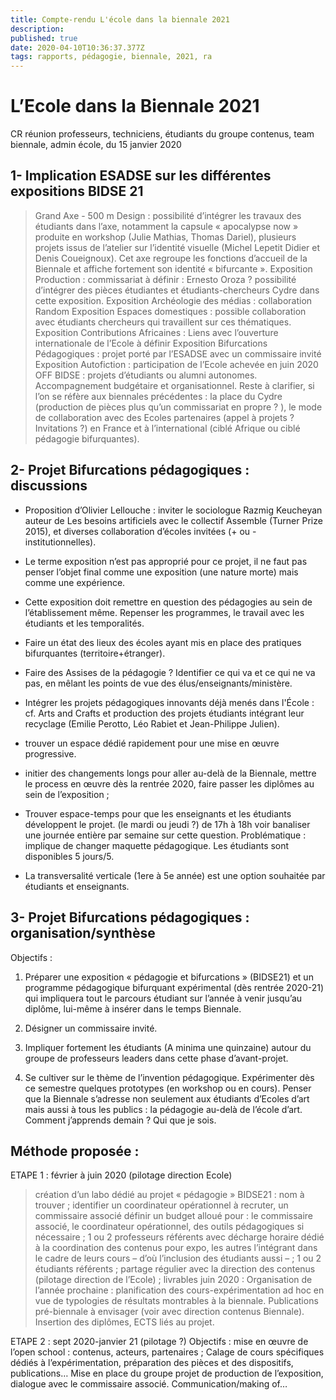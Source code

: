 ```yaml
---
title: Compte-rendu L'école dans la biennale 2021
description: 
published: true
date: 2020-04-10T10:36:37.377Z
tags: rapports, pédagogie, biennale, 2021, ra
---
```


# L’Ecole dans la Biennale 2021

CR réunion professeurs, techniciens, étudiants du groupe contenus, team biennale, admin école, du 15 janvier 2020

## 1- Implication ESADSE sur les différentes expositions BIDSE 21

> Grand Axe - 500 m Design : possibilité d’intégrer les travaux des étudiants dans l’axe, notamment la capsule « apocalypse now » produite en workshop (Julie Mathias, Thomas Dariel), plusieurs projets issus de l’atelier sur l’identité visuelle (Michel Lepetit Didier et Denis Coueignoux). Cet axe regroupe les fonctions d’accueil de la Biennale et affiche fortement son identité « bifurcante ».
> Exposition Production : commissariat à définir : Ernesto Oroza ? possibilité d’intégrer des pièces étudiantes et étudiants-chercheurs Cydre dans cette exposition.
> Exposition Archéologie des médias : collaboration Random
> Exposition Espaces domestiques : possible collaboration avec étudiants chercheurs qui travaillent sur ces thématiques.
> Exposition Contributions Africaines : Liens avec l’ouverture internationale de l’Ecole à définir
> Exposition Bifurcations Pédagogiques : projet porté par l’ESADSE avec un commissaire invité 
> Exposition Autofiction : participation de l’Ecole achevée en juin 2020
> OFF BIDSE : projets d’étudiants ou alumni autonomes. Accompagnement budgétaire et organisationnel.
Reste à clarifier, si l’on se réfère aux biennales précédentes : la place du Cydre (production de pièces plus qu’un commissariat en propre ? ), le mode de collaboration avec des Ecoles partenaires (appel à projets ? Invitations ?) en France et à l’international (ciblé Afrique ou ciblé pédagogie bifurquantes).

## 2-  Projet Bifurcations pédagogiques : discussions

- Proposition d’Olivier Lellouche  : inviter le sociologue Razmig Keucheyan auteur de Les besoins artificiels avec le collectif Assemble (Turner Prize 2015), et diverses collaboration d’écoles invitées (+ ou - institutionnelles).

- Le terme exposition n’est pas approprié pour ce projet, il ne faut pas penser l’objet final comme une exposition (une nature morte) mais comme une expérience. 

- Cette exposition doit remettre en question des pédagogies au sein de l’établissement même. Repenser les programmes, le travail avec les étudiants et les temporalités. 

- Faire un état des lieux des écoles ayant mis en place des pratiques bifurquantes (territoire+étranger).

- Faire des Assises de la pédagogie ? Identifier ce qui va et ce qui ne va pas, en mêlant les points de vue des élus/enseignants/ministère.  

- Intégrer les projets pédagogiques innovants déjà menés dans l'École : cf. Arts and Crafts et production des projets étudiants intégrant leur recyclage (Emilie Perotto, Léo Rabiet et Jean-Philippe Julien).

- trouver un espace dédié rapidement pour une mise en œuvre progressive.

- initier des changements longs pour aller au-delà de la Biennale, mettre le process en œuvre dès la rentrée 2020, faire passer les diplômes au sein de l’exposition ;

- Trouver espace-temps pour que les enseignants et les étudiants développent le projet. (le mardi ou jeudi ?) de 17h à 18h voir banaliser une journée entière par semaine sur cette question. Problématique : implique de changer maquette pédagogique. Les étudiants sont disponibles 5 jours/5. 

- La transversalité verticale (1ere à 5e année) est une option souhaitée par étudiants et enseignants.

## 3- Projet Bifurcations pédagogiques : organisation/synthèse
Objectifs : 

1. Préparer une exposition « pédagogie et bifurcations » (BIDSE21) et un programme pédagogique bifurquant expérimental (dès rentrée 2020-21) qui impliquera tout le parcours étudiant sur l’année à venir jusqu’au diplôme, lui-même à insérer dans le temps Biennale. 

2. Désigner un commissaire invité. 

3. Impliquer fortement les étudiants (A minima une quinzaine) autour du groupe de professeurs leaders dans cette phase d’avant-projet. 

4. Se cultiver sur le thème de l’invention pédagogique. Expérimenter dès ce semestre quelques prototypes (en workshop ou en cours). Penser que la Biennale s’adresse non seulement aux étudiants d’Ecoles d’art mais aussi à tous les publics : la pédagogie au-delà de l’école d’art. Comment j’apprends demain ? Qui que je sois.

## Méthode proposée :

ETAPE 1 : février à juin 2020 (pilotage direction Ecole)
> création d’un labo dédié au projet « pédagogie » BIDSE21 : nom à trouver ;
> identifier un coordinateur opérationnel à recruter, un commissaire associé
> définir un budget alloué pour : le commissaire associé, le coordinateur opérationnel, des outils pédagogiques si nécessaire ;
> 1 ou 2 professeurs référents avec décharge horaire dédié à la coordination des contenus pour expo, les autres l’intégrant dans le cadre de leurs cours – d’où l’inclusion des étudiants aussi – ;
> 1 ou 2 étudiants référents ;
> partage régulier avec la direction des contenus (pilotage direction de l’Ecole) ;
> livrables juin 2020 : 
Organisation de l’année prochaine : planification des cours-expérimentation ad hoc en vue de typologies de résultats montrables à la biennale. Publications pré-biennale à envisager (voir avec direction contenus Biennale). Insertion des diplômes, ECTS liés au projet.

ETAPE 2 : sept 2020-janvier 21 (pilotage ?)
Objectifs : mise en œuvre de l’open school : contenus, acteurs, partenaires ; Calage de cours spécifiques dédiés à l’expérimentation, préparation des pièces et des dispositifs, publications…
Mise en place du groupe projet de production de l’exposition, dialogue avec le commissaire associé.
Communication/making of…
 